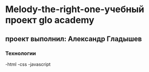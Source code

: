 # Melody-the-right-one-учебный проект glo academy
## проект выполнил: Александр Гладышев

### Технологии 
-html 
-css 
-javascript
